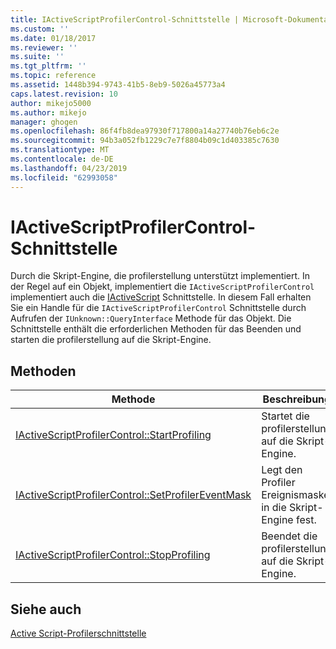 ```yaml
---
title: IActiveScriptProfilerControl-Schnittstelle | Microsoft-Dokumentation
ms.custom: ''
ms.date: 01/18/2017
ms.reviewer: ''
ms.suite: ''
ms.tgt_pltfrm: ''
ms.topic: reference
ms.assetid: 1448b394-9743-41b5-8eb9-5026a45773a4
caps.latest.revision: 10
author: mikejo5000
ms.author: mikejo
manager: ghogen
ms.openlocfilehash: 86f4fb8dea97930f717800a14a27740b76eb6c2e
ms.sourcegitcommit: 94b3a052fb1229c7e7f8804b09c1d403385c7630
ms.translationtype: MT
ms.contentlocale: de-DE
ms.lasthandoff: 04/23/2019
ms.locfileid: "62993058"
---
```

# <a name="iactivescriptprofilercontrol-interface"></a>IActiveScriptProfilerControl-Schnittstelle
Durch die Skript-Engine, die profilerstellung unterstützt implementiert. In der Regel auf ein Objekt, implementiert die `IActiveScriptProfilerControl` implementiert auch die [IActiveScript](../../winscript/reference/iactivescript.md) Schnittstelle. In diesem Fall erhalten Sie ein Handle für die `IActiveScriptProfilerControl` Schnittstelle durch Aufrufen der `IUnknown::QueryInterface` Methode für das Objekt. Die Schnittstelle enthält die erforderlichen Methoden für das Beenden und starten die profilerstellung auf die Skript-Engine.  
  
## <a name="methods"></a>Methoden  
  
|Methode|Beschreibung|  
|------------|-----------------|  
|[IActiveScriptProfilerControl::StartProfiling](../../winscript/reference/iactivescriptprofilercontrol-startprofiling.md)|Startet die profilerstellung auf die Skript-Engine.|  
|[IActiveScriptProfilerControl::SetProfilerEventMask](../../winscript/reference/iactivescriptprofilercontrol-setprofilereventmask.md)|Legt den Profiler Ereignismaske in die Skript-Engine fest.|  
|[IActiveScriptProfilerControl::StopProfiling](../../winscript/reference/iactivescriptprofilercontrol-stopprofiling.md)|Beendet die profilerstellung auf die Skript-Engine.|  
  
## <a name="see-also"></a>Siehe auch  
 [Active Script-Profilerschnittstelle](../../winscript/reference/active-script-profiler-interfaces.md)